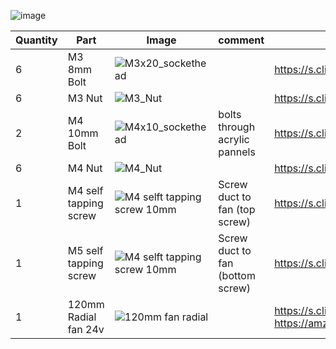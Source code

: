 ![image](https://user-images.githubusercontent.com/37383368/150563779-cfde21be-608c-4863-9018-b30815c72936.png)

| Quantity | Part                         | Image             | comment  | Links  |
| ------ | ----                           | -------              | -----  | -----	|
| 6       | M3 8mm Bolt   | ![M3x20_sockethead](https://user-images.githubusercontent.com/37383368/138380108-e46f6ecc-8347-4887-a00f-4ea8e5e01eab.png) |  | https://s.click.aliexpress.com/e/_9RMap3 |
| 6       | M3 Nut     | ![M3_Nut](https://user-images.githubusercontent.com/37383368/153323904-8850f3cf-3d8e-4f78-86ef-8b6a7e49cb0b.png)  |    | https://s.click.aliexpress.com/e/_AFJSUp |
| 2       | M4 10mm Bolt      | ![M4x10_sockethead](https://user-images.githubusercontent.com/37383368/138378191-8c7cd25b-7301-48db-adb6-9778f5427b2c.png) | bolts through acrylic pannels |  https://s.click.aliexpress.com/e/_9RMap3  |
| 6       | M4 Nut     | ![M4_Nut](https://user-images.githubusercontent.com/37383368/139773342-577feb5c-ef91-4d50-9158-1eb5e9275c0d.png)   |    | https://s.click.aliexpress.com/e/_AFJSUp |
| 1       | M4 self tapping screw      | ![M4 selft tapping screw 10mm](https://user-images.githubusercontent.com/37383368/139773758-b8a2c0a1-aa9a-43af-b9a0-30f72cf6db9c.PNG) | Screw duct to fan (top screw)  |  https://s.click.aliexpress.com/e/_AgKWUZ |
| 1       | M5 self tapping screw      | ![M4 selft tapping screw 10mm](https://user-images.githubusercontent.com/37383368/139773758-b8a2c0a1-aa9a-43af-b9a0-30f72cf6db9c.PNG) | Screw duct to fan (bottom screw)  |  https://s.click.aliexpress.com/e/_AgKWUZ |
| 1       | 120mm Radial fan 24v      | ![120mm fan radial](https://user-images.githubusercontent.com/37383368/139773916-dae3f397-0063-4985-b409-55f16a220c46.PNG) |  |  https://s.click.aliexpress.com/e/_A21Cpb https://amzn.to/3pnRzC8 |
